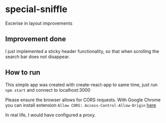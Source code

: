 # special-sniffle

Excerise in layout improvements

## Improvement done

I just implemented a sticky header functionality, so that when scrolling the search bar does not disappear.

## How to run

This simple app was created with create-react-app to same time, just run `npm start` and connect to localhost:3000

Please ensure the browser allows for CORS requests. With Google Chrome you can install extension `Allow CORS: Access-Control-Allow-Origin` [here](https://chrome.google.com/webstore/detail/allow-cors-access-control/lhobafahddgcelffkeicbaginigeejlf?hl=it)

In real life, I would have configured a proxy.
